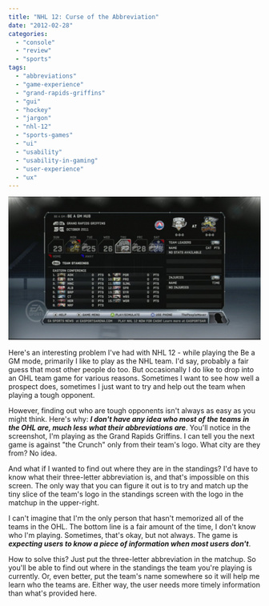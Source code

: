 ```yaml
---
title: "NHL 12: Curse of the Abbreviation"
date: "2012-02-28"
categories: 
  - "console"
  - "review"
  - "sports"
tags: 
  - "abbreviations"
  - "game-experience"
  - "grand-rapids-griffins"
  - "gui"
  - "hockey"
  - "jargon"
  - "nhl-12"
  - "sports-games"
  - "ui"
  - "usability"
  - "usability-in-gaming"
  - "user-experience"
  - "ux"
---
```


[![OHL team home](images/120130-1953-02-1024x580.jpg "OHL team home")](http://www.thatgamesux.com/wp-content/uploads/2012/01/120130-1953-02.jpg)

Here's an interesting problem I've had with NHL 12 - while playing the Be a GM mode, primarily I like to play as the NHL team. I'd say, probably a fair guess that most other people do too. But occasionally I do like to drop into an OHL team game for various reasons. Sometimes I want to see how well a prospect does, sometimes I just want to try and help out the team when playing a tough opponent.

However, finding out who are tough opponents isn't always as easy as you might think. Here's why: **_I don't have any idea who most of the teams in the OHL are, much less what their abbreviations are_**. You'll notice in the screenshot, I'm playing as the Grand Rapids Griffins. I can tell you the next game is against "the Crunch" only from their team's logo. What city are they from? No idea.

And what if I wanted to find out where they are in the standings? I'd have to know what their three-letter abbreviation is, and that's impossible on this screen. The only way that you can figure it out is to try and match up the tiny slice of the team's logo in the standings screen with the logo in the matchup in the upper-right.

I can't imagine that I'm the only person that hasn't memorized all of the teams in the OHL. The bottom line is a fair amount of the time, I don't know who I'm playing. Sometimes, that's okay, but not always. The game is _**expecting users to know a piece of information when most users don't**_.

How to solve this? Just put the three-letter abbreviation in the matchup. So you'll be able to find out where in the standings the team you're playing is currently. Or, even better, put the team's name somewhere so it will help me learn who the teams are. Either way, the user needs more timely information than what's provided here.
